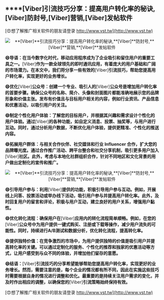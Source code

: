 ## ****[Viber]**引流技巧分享：提高用户转化率的秘诀,**[Viber]**防封号,**[Viber]**营销,**[Viber]**发帖软件**

[😍想了解推广相关软件的朋友请登录 http://www.vst.tw](http://www.vst.tw)

 <center><img src="https://vst.tw/MP4/tuiguang/png/5.png" alt="**[Viber]**引流技巧分享：提高用户转化率的秘诀,**[Viber]**防封号,**[Viber]**营销,**[Viber]**发帖软件"></center>

**😄导语：在当今数字化时代，移动应用程序成为了企业吸引和留住用户的重要工具之一。**[Viber]**作为一款全球领先的即时通讯应用，有着庞大的用户基础和广阔的市场潜力。在本文中，我们将分享一些有效的**[Viber]**引流技巧，帮助您提高用户转化率，实现更好的业务增长。**

**😄优化**[Viber]**公众号：创建一个专业、吸引人的**[Viber]**公众号是增加用户转化率的首要步骤。确保公众号的名称、简介、头像和封面图片都能准确地展示您的品牌形象和价值主张。发布有价值且与目标用户相关的内容，例如行业资讯、产品信息和优惠活动，以吸引用户的关注。**

**😄制定个性化用户体验：了解您的目标用户，并根据其兴趣和需求设计个性化的用户体验。通过**[Viber]**的各种功能，如自定义消息、投票、抽奖等，与用户进行互动。同时，通过分析用户数据，不断优化用户体验，提供更精准、个性化的推送内容。**

**😄拓展用户群体：与相关合作伙伴、社交媒体和行业 Influencer 合作，扩大您的品牌曝光度。通过合作推广活动、跨平台整合和社交分享机制，吸引更多用户加入**[Viber]**社区。此外，考虑与本地化社群组织合作，针对不同地区和文化背景的用户做出定制化的宣传和推广。**

 <center><img src="https://vst.tw/MP4/tuiguang/png/8.png" alt="**[Viber]**引流技巧分享：提高用户转化率的秘诀,**[Viber]**防封号,**[Viber]**营销,**[Viber]**发帖软件"></center>

**😄引导用户参与：利用**[Viber]**提供的功能，积极引导用户参与互动。例如，开展线上问答、投票活动或举办线下活动，吸引用户参与并提高用户转化率。此外，及时回复用户的留言和评论，积极与用户互动，建立良好的用户关系，增强用户黏性。**

**😄优化转化流程：确保用户在**[Viber]**应用内的转化流程简单顺畅。例如，在您的**[Viber]**公众号中为用户提供一键式购买、注册或下载等操作，减少用户流失的可能性。同时，持续进行A/B测试和数据分析，优化转化流程，提高转化率。**

**😄提供独特价值：在竞争激烈的市场中，为用户提供独特的价值是吸引用户并提高转化率的关键。可以通过定制化的服务、个性化的推荐和独家的优惠活动等方式，让用户感受到与众不同的体验，并增加他们留存的意愿。**

**😄结语：**[Viber]**引流技巧的分享希望能够帮助您提高用户转化率，实现更好的业务增长。然而，需要注意的是，每个企业的情况都有所不同，因此在实施这些技巧时需要根据自身的情况进行调整和优化。最重要的是持续关注用户需求的变化，并及时作出相应的调整，以确保您的**[Viber]**引流策略始终保持有效。**

[😍想了解推广相关软件的朋友请登录 http://www.vst.tw](http://www.vst.tw)



